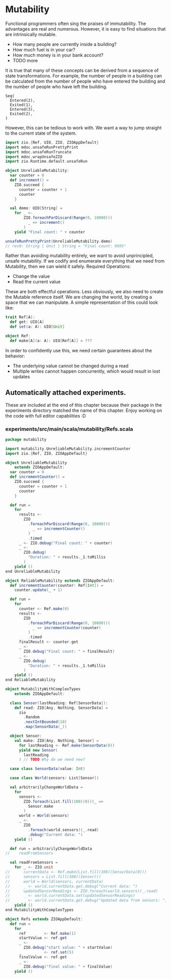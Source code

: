 # Mutability

Functional programmers often sing the praises of immutability.
The advantages are real and numerous.
However, it is easy to find situations that are intrinsically mutable.

- How many people are currently inside a building?
- How much fuel is in your car?
- How much money is in your bank account?
- TODO more

It is true that many of these concepts can be derived from a sequence of state transformations.
For example, the number of people in a building can be calculated from the number of people who have entered the building and the number of people who have left the building.

```
Seq(
  Entered(2),
  Exited(1),
  Entered(3),
  Exited(2),
)
```
However, this can be tedious to work with.
We want a way to jump straight to the current state of the system.
    

```scala
import zio.{Ref, UIO, ZIO, ZIOAppDefault}
import mdoc.unsafeRunPrettyPrint
import mdoc.unsafeRunTruncate
import mdoc.wrapUnsafeZIO
import zio.Runtime.default.unsafeRun

object UnreliableMutability:
  var counter = 0
  def increment() =
    ZIO.succeed {
      counter = counter + 1
      counter
    }

  val demo: UIO[String] =
    for _ <-
        ZIO.foreachParDiscard(Range(0, 10000))(
          _ => increment()
        )
    yield "Final count: " + counter

unsafeRunPrettyPrint(UnreliableMutability.demo)
// res0: String | Unit | String = "Final count: 9995"
```

Rather than avoiding mutability entirely, we want to avoid unprincipled, unsafe mutability.
If we codify and enumerate everything that we need from Mutability, then we can wield it safely.
Required Operations:

- Change the value
- Read the current value

These are both effectful operations.
Less obviously, we also need to create the Mutable reference itself.
We are changing the world, by creating a space that we can manipulate.
A simple representation of this could look like:

```scala
trait Ref[A]:
  def get: UIO[A]
  def set(a: A): UIO[Unit]

object Ref:
  def make[A](a: A): UIO[Ref[A]] = ???
```

In order to confidently use this, we need certain guarantees about the behavior:

- The underlying value cannot be changed during a read
- Multiple writes cannot happen concurrently, which would result in lost updates


## Automatically attached experiments.
 These are included at the end of this
 chapter because their package in the
 experiments directory matched the name
 of this chapter. Enjoy working on the
 code with full editor capabilities :D

 

### experiments/src/main/scala/mutability/Refs.scala
```scala
package mutability

import mutability.UnreliableMutability.incrementCounter
import zio.{Ref, ZIO, ZIOAppDefault}

object UnreliableMutability
    extends ZIOAppDefault:
  var counter = 0
  def incrementCounter() =
    ZIO.succeed {
      counter = counter + 1
      counter
    }

  def run =
    for
      results <-
        ZIO
          .foreachParDiscard(Range(0, 10000))(
            _ => incrementCounter()
          )
          .timed
      _ <- ZIO.debug("Final count: " + counter)
      _ <-
        ZIO.debug(
          "Duration: " + results._1.toMillis
        )
    yield ()
end UnreliableMutability

object ReliableMutability extends ZIOAppDefault:
  def incrementCounter(counter: Ref[Int]) =
    counter.update(_ + 1)

  def run =
    for
      counter <- Ref.make(0)
      results <-
        ZIO
          .foreachParDiscard(Range(0, 10000))(
            _ => incrementCounter(counter)
          )
          .timed
      finalResult <- counter.get
      _ <-
        ZIO.debug("Final count: " + finalResult)
      _ <-
        ZIO.debug(
          "Duration: " + results._1.toMillis
        )
    yield ()
end ReliableMutability

object MutabilityWithComplexTypes
    extends ZIOAppDefault:

  class Sensor(lastReading: Ref[SensorData]):
    def read: ZIO[Any, Nothing, SensorData] =
      zio
        .Random
        .nextIntBounded(10)
        .map(SensorData(_))

  object Sensor:
    val make: ZIO[Any, Nothing, Sensor] =
      for lastReading <- Ref.make(SensorData(0))
      yield new Sensor(
        lastReading
      ) // TODO Why do we need new?

  case class SensorData(value: Int)

  case class World(sensors: List[Sensor])

  val arbitrarilyChangeWorldData =
    for
      sensors <-
        ZIO.foreach(List.fill(100)(0))(_ =>
          Sensor.make
        )
      world = World(sensors)
      _ <-
        ZIO
          .foreach(world.sensors)(_.read)
          .debug("Current data: ")
    yield ()

  def run = arbitrarilyChangeWorldData
//    readFromSensors

  val readFromSensors =
    for _ <- ZIO.unit
//      currentData <- Ref.make(List.fill(100)(SensorData(0)))
//      sensors = List.fill(100)(Sensor())
//      world = World(sensors, currentData)
//      _ <- world.currentData.get.debug("Current data: ")
//      updatedSensorReadings <- ZIO.foreach(world.sensors)(_.read)
//      _ <- world.currentData.set(updatedSensorReadings)
//      _ <- world.currentData.get.debug("Updated data from sensors: ")
    yield ()
end MutabilityWithComplexTypes

object Refs extends ZIOAppDefault:
  def run =
    for
      ref        <- Ref.make(1)
      startValue <- ref.get
      _ <-
        ZIO.debug("start value: " + startValue)
      _          <- ref.set(5)
      finalValue <- ref.get
      _ <-
        ZIO.debug("final value: " + finalValue)
    yield ()

```

            